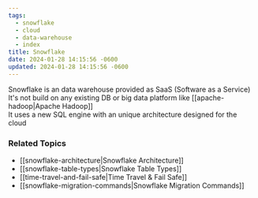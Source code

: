 ```yaml
---
tags:
  - snowflake
  - cloud
  - data-warehouse
  - index
title: Snowflake
date: 2024-01-28 14:15:56 -0600
updated: 2024-01-28 14:15:56 -0600
---
```


Snowflake is an data warehouse provided as SaaS (Software as a Service)  
It's not build on any existing DB or big data platform like [[apache-hadoop|Apache Hadoop]]  
It uses a new SQL engine with an unique architecture designed for the cloud

### Related Topics

* [[snowflake-architecture|Snowflake Architecture]]
* [[snowflake-table-types|Snowflake Table Types]]
* [[time-travel-and-fail-safe|Time Travel & Fail Safe]]
* [[snowflake-migration-commands|Snowflake Migration Commands]]
